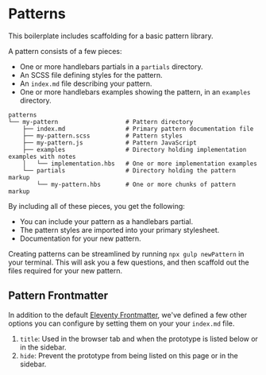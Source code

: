 # Patterns

This boilerplate includes scaffolding for a basic pattern library.

A pattern consists of a few pieces:
- One or more handlebars partials in a `partials` directory.
- An SCSS file defining styles for the pattern.
- An `index.md` file describing your pattern.
- One or more handlebars examples showing the pattern, in an `examples` directory.

```
patterns
└── my-pattern                   # Pattern directory
    ├── index.md                 # Primary pattern documentation file
    ├── my-pattern.scss          # Pattern styles
    ├── my-pattern.js            # Pattern JavaScript 
    ├── examples                 # Directory holding implementation examples with notes
    │   └── implementation.hbs   # One or more implementation examples
    └── partials                 # Directory holding the pattern markup 
        └── my-pattern.hbs       # One or more chunks of pattern markup
```

By including all of these pieces, you get the following:
- You can include your pattern as a handlebars partial.
- The pattern styles are imported into your primary stylesheet.
- Documentation for your new pattern.

Creating patterns can be streamlined by running `npx gulp newPattern` in your terminal. This will ask you a few questions, and then scaffold out the files required for your new pattern.

## Pattern Frontmatter

In addition to the default [Eleventy Frontmatter](https://www.11ty.io/docs/data-frontmatter/), we've defined a few other options you can configure by setting them on your your `index.md` file.

1. `title`: Used in the browser tab and when the prototype is listed below or in the sidebar.
2. `hide`: Prevent the prototype from being listed on this page or in the sidebar.